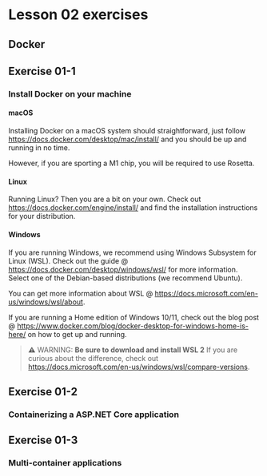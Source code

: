 # Lesson 02 exercises
## Docker

## Exercise 01-1
### Install Docker on your machine
#### macOS 
Installing Docker on a macOS system should straightforward, just follow https://docs.docker.com/desktop/mac/install/ and you should be up and running in no time.

However, if you are sporting a M1 chip, you will be required to use Rosetta.

#### Linux
Running Linux? Then you are a bit on your own. Check out https://docs.docker.com/engine/install/ and find the installation instructions for your distribution.

#### Windows
If you are running Windows, we recommend using Windows Subsystem for Linux (WSL). Check out the guide @ https://docs.docker.com/desktop/windows/wsl/ for more information. Select one of the Debian-based distributions (we recommend Ubuntu).

You can get more information about WSL @ https://docs.microsoft.com/en-us/windows/wsl/about.

If you are running a Home edition of Windows 10/11, check out the blog post @ https://www.docker.com/blog/docker-desktop-for-windows-home-is-here/ on how to get up and running.

> :warning: WARNING: **Be sure to download and install WSL 2** If you are curious about the difference, check out https://docs.microsoft.com/en-us/windows/wsl/compare-versions.

## Exercise 01-2
### Containerizing a ASP.NET Core application

## Exercise 01-3
### Multi-container applications
